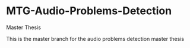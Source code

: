 # MTG-Audio-Problems-Detection
Master Thesis 

This is the master branch for the audio problems detection master thesis
